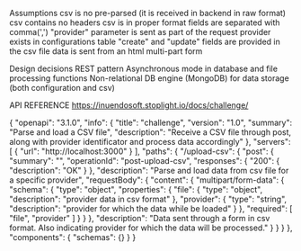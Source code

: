Assumptions
	csv is no pre-parsed (it is received in backend in raw format)
	csv contains no headers
	csv is in proper format
		fields are separated with comma(',')
	"provider" parameter is sent as part of the request
	provider exists in configurations table	
	"create" and "update" fields are provided in the csv file
	data is sent from an html multi-part form 
	
Design decisions
	REST pattern
	Asynchronous mode in database and file processing functions
	Non-relational DB engine (MongoDB) for data storage (both configuration and csv)
	
 API REFERENCE
 https://inuendosoft.stoplight.io/docs/challenge/
 
 {
    "openapi": "3.1.0",
    "info": {
        "title": "challenge",
        "version": "1.0",
        "summary": "Parse and load a CSV file",
        "description": "Receive a CSV file through post, along with provider identificator and process data accordingly"
    },
    "servers": [
        {
            "url": "http://localhost:3000"
        }
    ],
    "paths": {
        "/upload-csv": {
            "post": {
                "summary": "",
                "operationId": "post-upload-csv",
                "responses": {
                    "200": {
                        "description": "OK"
                    }
                },
                "description": "Parse and load data from csv file for a specific provider",
                "requestBody": {
                    "content": {
                        "multipart/form-data": {
                            "schema": {
                                "type": "object",
                                "properties": {
                                    "file": {
                                        "type": "object",
                                        "description": "provider data in csv format"
                                    },
                                    "provider": {
                                        "type": "string",
                                        "description": "provider for which the data while be loaded"
                                    }
                                },
                                "required": [
                                    "file",
                                    "provider"
                                ]
                            }
                        }
                    },
                    "description": "Data sent through a form in csv format. Also indicating provider for which the data will be processed."
                }
            }
        }
    },
    "components": {
        "schemas": {}
    }
}
